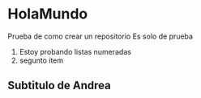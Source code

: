# HolaMundo
Prueba de como crear un repositorio
Es solo de prueba
1. Estoy probando listas numeradas
2. segunto item

## Subtitulo de Andrea
